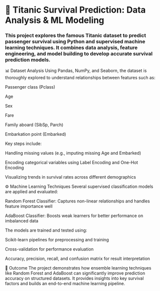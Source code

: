 <h1>🚢 Titanic Survival Prediction: Data Analysis & ML Modeling</h1>

<h3>This project explores the famous Titanic dataset to predict passenger survival using Python and supervised machine learning techniques. It combines data analysis, feature engineering, and model building to develop accurate survival prediction models.
</h3>
📊 Dataset Analysis
Using Pandas, NumPy, and Seaborn, the dataset is thoroughly explored to understand relationships between features such as:

Passenger class (Pclass)

Age

Sex

Fare

Family aboard (SibSp, Parch)

Embarkation point (Embarked)

Key steps include:

Handling missing values (e.g., imputing missing Age and Embarked)

Encoding categorical variables using Label Encoding and One-Hot Encoding

Visualizing trends in survival rates across different demographics

⚙️ Machine Learning Techniques
Several supervised classification models are applied and evaluated:

Random Forest Classifier: Captures non-linear relationships and handles feature importance well

AdaBoost Classifier: Boosts weak learners for better performance on imbalanced data

The models are trained and tested using:

Scikit-learn pipelines for preprocessing and training

Cross-validation for performance evaluation

Accuracy, precision, recall, and confusion matrix for result interpretation

🧪 Outcome
The project demonstrates how ensemble learning techniques like Random Forest and AdaBoost can significantly improve prediction accuracy on structured datasets. It provides insights into key survival factors and builds an end-to-end machine learning pipeline.
